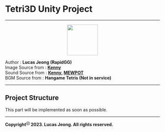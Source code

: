 ﻿# Tetri3D Unity Project
      
***
<center><img src="https://avatars.githubusercontent.com/u/16358105?v=4" height="100"/></center>   

Author : __Lucas Jeong (RapidGG)__   
Image Source from : __[Kenny](https://kenney.nl/)__   
Sound Source from : __[Kenny](https://kenney.nl/), [MEWPOT](https://www.mewpot.com/)__   
BGM Source from : __Hangame Tetris (Not in service)__
***
## Project Structure   
This part will be implemented as soon as possible.
***
__Copyright<sup>ⓒ</sup> 2023. Lucas Jeong. All rights reserved.__

